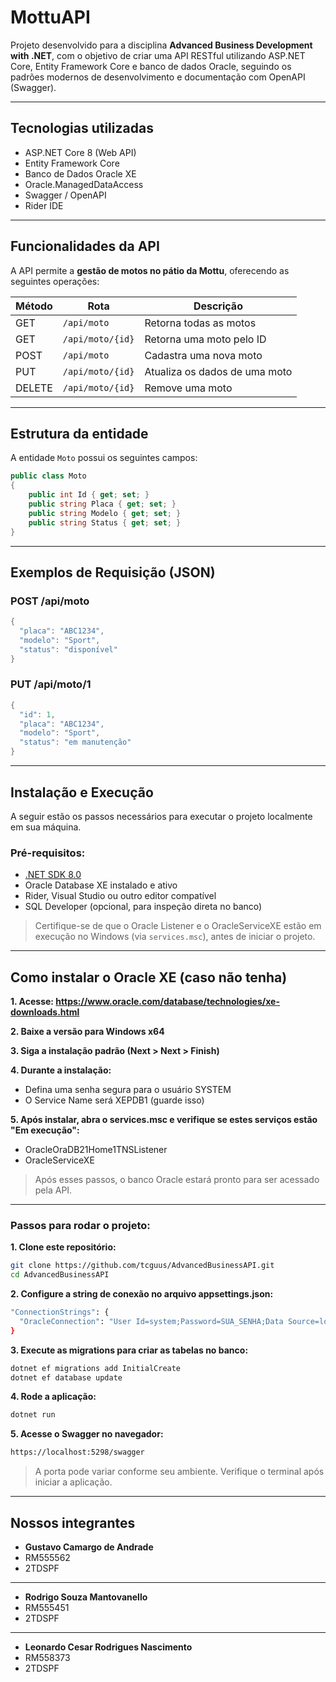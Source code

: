 # MottuAPI

Projeto desenvolvido para a disciplina **Advanced Business Development with .NET**, com o objetivo de criar uma API RESTful utilizando ASP.NET Core, Entity Framework Core e banco de dados Oracle, seguindo os padrões modernos de desenvolvimento e documentação com OpenAPI (Swagger).

---

## Tecnologias utilizadas

- ASP.NET Core 8 (Web API)
- Entity Framework Core
- Banco de Dados Oracle XE
- Oracle.ManagedDataAccess
- Swagger / OpenAPI
- Rider IDE

---

## Funcionalidades da API

A API permite a **gestão de motos no pátio da Mottu**, oferecendo as seguintes operações:

| Método | Rota                | Descrição                            |
|--------|---------------------|----------------------------------------|
| GET    | `/api/moto`         | Retorna todas as motos                |
| GET    | `/api/moto/{id}`    | Retorna uma moto pelo ID              |
| POST   | `/api/moto`         | Cadastra uma nova moto                |
| PUT    | `/api/moto/{id}`    | Atualiza os dados de uma moto         |
| DELETE | `/api/moto/{id}`    | Remove uma moto                       |

---

## Estrutura da entidade

A entidade `Moto` possui os seguintes campos:

```csharp
public class Moto
{
    public int Id { get; set; }
    public string Placa { get; set; }
    public string Modelo { get; set; }
    public string Status { get; set; }
}
```
---

## Exemplos de Requisição (JSON)
### POST /api/moto
```csharp
{
  "placa": "ABC1234",
  "modelo": "Sport",
  "status": "disponível"
}
```

### PUT /api/moto/1
```csharp
{
  "id": 1,
  "placa": "ABC1234",
  "modelo": "Sport",
  "status": "em manutenção"
}
```

---

## Instalação e Execução
A seguir estão os passos necessários para executar o projeto localmente em sua máquina.

### Pré-requisitos:
- [.NET SDK 8.0](https://dotnet.microsoft.com/en-us/download/dotnet/8.0)
- Oracle Database XE instalado e ativo
- Rider, Visual Studio ou outro editor compatível
- SQL Developer (opcional, para inspeção direta no banco)

> Certifique-se de que o Oracle Listener e o OracleServiceXE estão em execução no Windows (via `services.msc`), antes de iniciar o projeto.

---
## Como instalar o Oracle XE (caso não tenha)
**1. Acesse: https://www.oracle.com/database/technologies/xe-downloads.html**

**2. Baixe a versão para Windows x64**

**3. Siga a instalação padrão (Next > Next > Finish)**

**4. Durante a instalação:**
- Defina uma senha segura para o usuário SYSTEM
- O Service Name será XEPDB1 (guarde isso)

**5. Após instalar, abra o services.msc e verifique se estes serviços estão "Em execução":**
- OracleOraDB21Home1TNSListener
- OracleServiceXE

> Após esses passos, o banco Oracle estará pronto para ser acessado pela API.

---
 
### Passos para rodar o projeto:
**1. Clone este repositório:**
```bash
git clone https://github.com/tcguus/AdvancedBusinessAPI.git
cd AdvancedBusinessAPI
```
**2. Configure a string de conexão no arquivo appsettings.json:**
```bash
"ConnectionStrings": {
  "OracleConnection": "User Id=system;Password=SUA_SENHA;Data Source=localhost:1521/XEPDB1"
}
```
**3. Execute as migrations para criar as tabelas no banco:**
```bash
dotnet ef migrations add InitialCreate
dotnet ef database update
```
**4. Rode a aplicação:**
```bash
dotnet run
```
**5. Acesse o Swagger no navegador:**
```bash
https://localhost:5298/swagger
```
> A porta pode variar conforme seu ambiente. Verifique o terminal após iniciar a aplicação.

---

## Nossos integrantes
- **Gustavo Camargo de Andrade**
- RM555562
- 2TDSPF
-------------------------------------------
- **Rodrigo Souza Mantovanello**
- RM555451
- 2TDSPF
-------------------------------------------
- **Leonardo Cesar Rodrigues Nascimento**
- RM558373
- 2TDSPF

